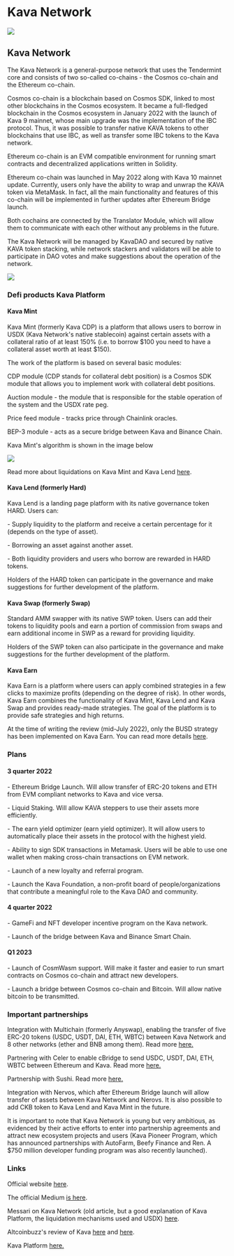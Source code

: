 # Kava Network

![](https://img1.teletype.in/files/c4/79/c4791d3a-8d81-444c-a41e-5513070c0cb5.png)

## Kava Network

The Kava Network is a general-purpose network that uses the Tendermint core and consists of two so-called co-chains - the Cosmos co-chain and the Ethereum co-chain.

Cosmos co-chain is a blockchain based on Cosmos SDK, linked to most other blockchains in the Cosmos ecosystem. It became a full-fledged blockchain in the Cosmos ecosystem in January 2022 with the launch of Kava 9 mainnet, whose main upgrade was the implementation of the IBC protocol. Thus, it was possible to transfer native KAVA tokens to other blockchains that use IBC, as well as transfer some IBC tokens to the Kava network.

Ethereum co-chain is an EVM compatible environment for running smart contracts and decentralized applications written in Solidity.

Ethereum co-chain was launched in May 2022 along with Kava 10 mainnet update. Currently, users only have the ability to wrap and unwrap the KAVA token via MetaMask. In fact, all the main functionality and features of this co-chain will be implemented in further updates after Ethereum Bridge launch.

Both cochains are connected by the Translator Module, which will allow them to communicate with each other without any problems in the future.

The Kava Network will be managed by KavaDAO and secured by native KAVA token stacking, while network stackers and validators will be able to participate in DAO votes and make suggestions about the operation of the network.

![](https://telegra.ph/file/84439a459c4679b6c1559.png)

### **Defi products Kava Platform**

#### **Kava Mint**

Kava Mint (formerly Kava CDP) is a platform that allows users to borrow in USDX (Kava Network's native stablecoin) against certain assets with a collateral ratio of at least 150% (i.e. to borrow $100 you need to have a collateral asset worth at least $150).

The work of the platform is based on several basic modules:

CDP module (CDP stands for collateral debt position) is a Cosmos SDK module that allows you to implement work with collateral debt positions.

Auction module - the module that is responsible for the stable operation of the system and the USDX rate peg.

Price feed module - tracks price through Chainlink oracles.

BEP-3 module - acts as a secure bridge between Kava and Binance Chain.

Kava Mint's algorithm is shown in the image below

![](https://telegra.ph/file/573f98765d03964fd1062.png)

Read more about liquidations on Kava Mint and Kava Lend [here](https://medium.com/kava-labs/liquidation-on-kava-and-hard-f5122d9fac58).

#### **Kava Lend (formerly Hard)**

Kava Lend is a landing page platform with its native governance token HARD. Users can:

\- Supply liquidity to the platform and receive a certain percentage for it (depends on the type of asset).

\- Borrowing an asset against another asset.

\- Both liquidity providers and users who borrow are rewarded in HARD tokens.

Holders of the HARD token can participate in the governance and make suggestions for further development of the platform.

#### **Kava Swap (formerly Swap)**

Standard AMM swapper with its native SWP token. Users can add their tokens to liquidity pools and earn a portion of commission from swaps and earn additional income in SWP as a reward for providing liquidity.

Holders of the SWP token can also participate in the governance and make suggestions for the further development of the platform.

#### **Kava Earn**

Kava Earn is a platform where users can apply combined strategies in a few clicks to maximize profits (depending on the degree of risk). In other words, Kava Earn combines the functionality of Kava Mint, Kava Lend and Kava Swap and provides ready-made strategies. The goal of the platform is to provide safe strategies and high returns.

At the time of writing the review (mid-July 2022), only the BUSD strategy has been implemented on Kava Earn. You can read more details [here](https://medium.com/kava-labs/introducing-kava-earn-816078fb4ca).

### **Plans**

#### **3 quarter 2022**

\- Ethereum Bridge Launch. Will allow transfer of ERC-20 tokens and ETH from EVM compliant networks to Kava and vice versa.

\- Liquid Staking. Will allow KAVA steppers to use their assets more efficiently.

\- The earn yield optimizer (earn yield optimizer). It will allow users to automatically place their assets in the protocol with the highest yield.

\- Ability to sign SDK transactions in Metamask. Users will be able to use one wallet when making cross-chain transactions on EVM network.

\- Launch of a new loyalty and referral program.

\- Launch the Kava Foundation, a non-profit board of people/organizations that contribute a meaningful role to the Kava DAO and community.

#### **4 quarter 2022**

\- GameFi and NFT developer incentive program on the Kava network.

\- Launch of the bridge between Kava and Binance Smart Chain.

#### **Q1 2023**

\- Launch of CosmWasm support. Will make it faster and easier to run smart contracts on Cosmos co-chain and attract new developers.

\- Launch a bridge between Cosmos co-chain and Bitcoin. Will allow native bitcoin to be transmitted.

### **Important partnerships**

Integration with Multichain (formerly Anyswap), enabling the transfer of five ERC-20 tokens (USDC, USDT, DAI, ETH, WBTC) between Kava Network and 8 other networks (ether and BNB among them). Read more [here.](https://medium.com/multichainorg/multichain-integrates-with-kava-network-448b7a37d184)

Partnering with Celer to enable cBridge to send USDC, USDT, DAI, ETH, WBTC between Ethereum and Kava. Read more [here.](https://medium.com/kava-labs/kava-partners-with-celer-cbridge-to-enable-cross-chain-asset-transfers-3f75efbaed3c)

Partnership with Sushi. Read more [here.](https://medium.com/kava-labs/sushi-joins-the-kava-rise-program-with-a-combined-14m-allocation-5fd544defbdc)

Integration with Nervos, which after Ethereum Bridge launch will allow transfer of assets between Kava Network and Nerovs. It is also possible to add CKB token to Kava Lend and Kava Mint in the future.

It is important to note that Kava Network is young but very ambitious, as evidenced by their active efforts to enter into partnership agreements and attract new ecosystem projects and users (Kava Pioneer Program, which has announced partnerships with AutoFarm, Beefy Finance and Ren. A $750 million developer funding program was also recently launched).

### **Links**

Official website [here](https://www.kava.io/).

The official Medium [is here](https://medium.com/kava-labs/latest).

Messari on Kava Network (old article, but a good explanation of Kava Platform, the liquidation mechanisms used and USDX) [here](https://messari.io/article/can-kava-become-a-leading-financial-services-provider-in-defi).

Altcoinbuzz's review of Kava [here](https://www.altcoinbuzz.io/reviews/altcoin-projects/kava-what-the-new-rebranding-means-to-the-protocol/) and [here](https://www.altcoinbuzz.io/cryptocurrency-news/partnerships/kava-protocol-expanding-the-boundary-of-defi/).

Kava Platform [here.](https://app.kava.io/home)
